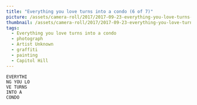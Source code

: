 ```yaml
---
title: "Everything you love turns into a condo (6 of 7)"
picture: /assets/camera-roll/2017/2017-09-23-everything-you-love-turns-into-a-condo-6/20170923_181638219_iOS.jpg
thumbnail: /assets/camera-roll/2017/2017-09-23-everything-you-love-turns-into-a-condo-6/20170923_181638219_iOS-thumbnail.jpg
tags:
  - Everything you love turns into a condo
  - photograph
  - Artist Unknown
  - graffiti
  - painting
  - Capitol Hill
---
```

    EVERYTHI
    NG YOU LO
    VE TURNS
    INTO A
    CONDO

